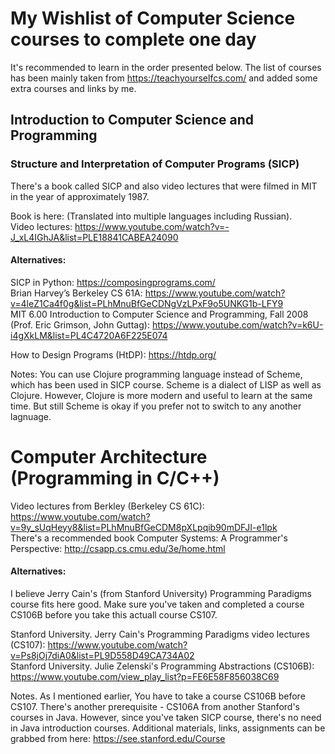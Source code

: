 # My Wishlist of Computer Science courses to complete one day

It's recommended to learn in the order presented below. The list of courses has been mainly taken from https://teachyourselfcs.com/ and added some extra courses and links by me.

## Introduction to Computer Science and Programming

### Structure and Interpretation of Computer Programs (SICP)

There's a book called SICP and also video lectures that were filmed in MIT in the year of approximately 1987.

Book is here: (Translated into multiple languages including Russian).<br>
Video lectures: https://www.youtube.com/watch?v=-J_xL4IGhJA&list=PLE18841CABEA24090

#### Alternatives:

SICP in Python: https://composingprograms.com/<br>
Brian Harvey’s Berkeley CS 61A: https://www.youtube.com/watch?v=4leZ1Ca4f0g&list=PLhMnuBfGeCDNgVzLPxF9o5UNKG1b-LFY9<br>
MIT 6.00 Introduction to Computer Science and Programming, Fall 2008 (Prof. Eric Grimson, John Guttag): https://www.youtube.com/watch?v=k6U-i4gXkLM&list=PL4C4720A6F225E074<br>

How to Design Programs (HtDP): https://htdp.org/

Notes: You can use Clojure programming language instead of Scheme, which has been used in SICP course. Scheme is a dialect of LISP as well as Clojure. However, Clojure is more modern and useful to learn at the same time. But still Scheme is okay if you prefer not to switch to any another lagnuage.

# Computer Architecture (Programming in C/C++)

Video lectures from Berkley (Berkeley CS 61C): https://www.youtube.com/watch?v=9y_sUqHeyy8&list=PLhMnuBfGeCDM8pXLpqib90mDFJI-e1lpk<br>
There's a recommended book Computer Systems: A Programmer's Perspective: http://csapp.cs.cmu.edu/3e/home.html<br>

#### Alternatives:

I believe Jerry Cain's (from Stanford University) Programming Paradigms course fits here good. Make sure you've taken and completed a course CS106B before you take this actuall course CS107.

Stanford University. Jerry Cain's Programming Paradigms video lectures (CS107): https://www.youtube.com/watch?v=Ps8jOj7diA0&list=PL9D558D49CA734A02<br>
Stanford University. Julie Zelenski's Programming Abstractions (CS106B): https://www.youtube.com/view_play_list?p=FE6E58F856038C69<br>

Notes. As I mentioned earlier, You have to take a course CS106B before CS107. There's another prerequisite - CS106A from another Stanford's courses in Java. However, since you've taken SICP course, there's no need in Java introduction courses. Additional materials, links, assignments can be grabbed from here: https://see.stanford.edu/Course<br>

